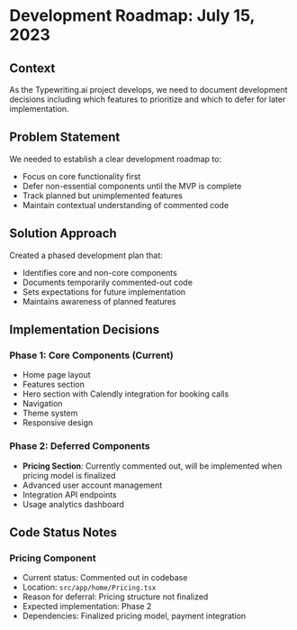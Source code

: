 # Development Roadmap: July 15, 2023

## Context
As the Typewriting.ai project develops, we need to document development decisions including which features to prioritize and which to defer for later implementation.

## Problem Statement
We needed to establish a clear development roadmap to:
- Focus on core functionality first
- Defer non-essential components until the MVP is complete
- Track planned but unimplemented features
- Maintain contextual understanding of commented code

## Solution Approach
Created a phased development plan that:
- Identifies core and non-core components
- Documents temporarily commented-out code
- Sets expectations for future implementation
- Maintains awareness of planned features

## Implementation Decisions

### Phase 1: Core Components (Current)
- Home page layout
- Features section
- Hero section with Calendly integration for booking calls
- Navigation
- Theme system
- Responsive design

### Phase 2: Deferred Components
- **Pricing Section**: Currently commented out, will be implemented when pricing model is finalized
- Advanced user account management
- Integration API endpoints
- Usage analytics dashboard

## Code Status Notes

### Pricing Component
- Current status: Commented out in codebase
- Location: `src/app/home/Pricing.tsx`
- Reason for deferral: Pricing structure not finalized
- Expected implementation: Phase 2
- Dependencies: Finalized pricing model, payment integration
